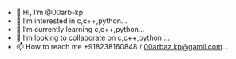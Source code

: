 - 👋 Hi, I’m @00arb-kp
- 👀 I’m interested in c,c++,python...
- 🌱 I’m currently learning c,c++,python...
- 💞️ I’m looking to collaborate on c,c++,python ...
- 📫 How to reach me +918238160848 / 00arbaz.kp@gamil.com...

<!---
00arb-kp/00arb-kp is a ✨ special ✨ repository because its `README.md` (this file) appears on your GitHub profile.
You can click the Preview link to take a look at your changes.
--->
